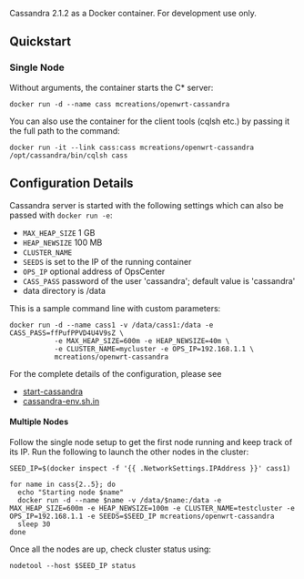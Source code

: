 Cassandra 2.1.2 as a Docker container. For development use only.

## Quickstart

### Single Node

Without arguments, the container starts the C* server:

```
docker run -d --name cass mcreations/openwrt-cassandra
```

You can also use the container for the client tools (cqlsh etc.) by
passing it the full path to the command:

```
docker run -it --link cass:cass mcreations/openwrt-cassandra /opt/cassandra/bin/cqlsh cass
```

## Configuration Details

Cassandra server is started with the following settings which can also be passed with ```docker run -e```:

- ```MAX_HEAP_SIZE``` 1 GB
- ```HEAP_NEWSIZE``` 100 MB
- ```CLUSTER_NAME```
- ```SEEDS``` is set to the IP of the running container
- ```OPS_IP``` optional address of OpsCenter
- ```CASS_PASS``` password of the user 'cassandra'; default value is 'cassandra'
- data directory is /data

This is a sample command line with custom parameters:

```
docker run -d --name cass1 -v /data/cass1:/data -e CASS_PASS=ffPufPPVD4U4V9sZ \
           -e MAX_HEAP_SIZE=600m -e HEAP_NEWSIZE=40m \
           -e CLUSTER_NAME=mycluster -e OPS_IP=192.168.1.1 \
           mcreations/openwrt-cassandra
```

For the complete details of the configuration, please see

- [start-cassandra](https://github.com/m-creations/docker-openwrt-cassandra/blob/master/image/root/start-cassandra)
- [cassandra-env.sh.in](https://github.com/m-creations/docker-openwrt-cassandra/blob/master/image/root/tmp/cassandra-env.sh.in)


#### Multiple Nodes

Follow the single node setup to get the first node running and keep
track of its IP. Run the following to launch the other nodes in the
cluster:

```
SEED_IP=$(docker inspect -f '{{ .NetworkSettings.IPAddress }}' cass1)
```

```
for name in cass{2..5}; do
  echo "Starting node $name"
  docker run -d --name $name -v /data/$name:/data -e MAX_HEAP_SIZE=600m -e HEAP_NEWSIZE=100m -e CLUSTER_NAME=testcluster -e OPS_IP=192.168.1.1 -e SEEDS=$SEED_IP mcreations/openwrt-cassandra
  sleep 30
done
```

Once all the nodes are up, check cluster status using:

```
nodetool --host $SEED_IP status
```
